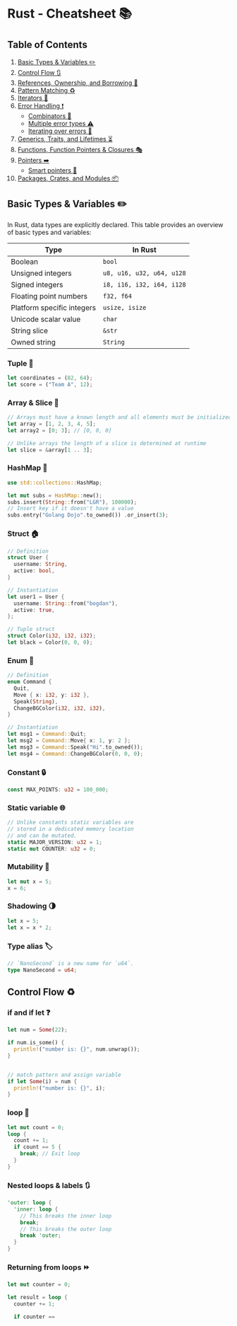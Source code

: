 # Rust - Cheatsheet :books:

## Table of Contents

1. [Basic Types & Variables :pencil2:](#basic-types--variables-pencil2)
2. [Control Flow :arrows_clockwise:](#control-flow-arrows_clockwise)
3. [References, Ownership, and Borrowing :link:](#references-ownership-and-borrowing-link)
4. [Pattern Matching :recycle:](#pattern-matching-recycle)
5. [Iterators :repeat:](#iterators-repeat)
6. [Error Handling :exclamation:](#error-handling-exclamation)
   - [Combinators :link:](#combinators-link)
   - [Multiple error types :warning:](#multiple-error-types-warning)
   - [Iterating over errors :arrows_counterclockwise:](#iterating-over-errors-arrows_counterclockwise)
7. [Generics, Traits, and Lifetimes :hourglass_flowing_sand:](#generics-traits-and-lifetimes-hourglass_flowing_sand)
8. [Functions, Function Pointers & Closures :performing_arts:](#functions-function-pointers--closures-performing_arts)
9. [Pointers :arrow_right:](#pointers-arrow_right)
   - [Smart pointers :brain:](#smart-pointers-brain)
10. [Packages, Crates, and Modules :package:](#packages-crates-and-modules-package)

## Basic Types & Variables :pencil2:

In Rust, data types are explicitly declared. This table provides an overview of basic types and variables:

| Type | In Rust |
| ---- | ------- |
| Boolean | `bool` |
| Unsigned integers | `u8, u16, u32, u64, u128` |
| Signed integers | `i8, i16, i32, i64, i128` |
| Floating point numbers | `f32, f64` |
| Platform specific integers | `usize, isize` |
| Unicode scalar value | `char` |
| String slice | `&str` |
| Owned string | `String` |

### Tuple :two_men_holding_hands:
```rust
let coordinates = (82, 64);
let score = ("Team A", 12);
```

### Array & Slice :pizza:
```rust
// Arrays must have a known length and all elements must be initialized
let array = [1, 2, 3, 4, 5];
let array2 = [0; 3]; // [0, 0, 0]

// Unlike arrays the length of a slice is determined at runtime
let slice = &array[1 .. 3];
```

### HashMap :file_folder:
```rust
use std::collections::HashMap;

let mut subs = HashMap::new();
subs.insert(String::from("LGR"), 100000);
// Insert key if it doesn't have a value
subs.entry("Golang Dojo".to_owned()) .or_insert(3);
```

### Struct :house:
```rust
// Definition
struct User {
  username: String,
  active: bool,
}

// Instantiation
let user1 = User {
  username: String::from("bogdan"),
  active: true,
};

// Tuple struct
struct Color(i32, i32, i32);
let black = Color(0, 0, 0);
```

### Enum :flags:
```rust
// Definition
enum Command {
  Quit,
  Move { x: i32, y: i32 },
  Speak(String),
  ChangeBGColor(i32, i32, i32),
}

// Instantiation
let msg1 = Command::Quit;
let msg2 = Command::Move{ x: 1, y: 2 };
let msg3 = Command::Speak("Hi".to_owned());
let msg4 = Command::ChangeBGColor(0, 0, 0);
```

### Constant :lock:
```rust
const MAX_POINTS: u32 = 100_000;
```

### Static variable :globe_with_meridians:
```rust
// Unlike constants static variables are
// stored in a dedicated memory location
// and can be mutated.
static MAJOR_VERSION: u32 = 1;
static mut COUNTER: u32 = 0;
```

### Mutability :wrench:
```rust
let mut x = 5;
x = 6;
```

### Shadowing :last_quarter_moon:
```rust
let x = 5;
let x = x * 2;
```

### Type alias :label:
```rust
// `NanoSecond` is a new name for `u64`.
type NanoSecond = u64;
```

## Control Flow :recycle:

### if and if let :question:
```rust
let num = Some(22);

if num.is_some() {
  println!("number is: {}", num.unwrap());
}


// match pattern and assign variable
if let Some(i) = num {
  println!("number is: {}", i);
}
```

### loop :arrows_counterclockwise:
```rust
let mut count = 0;
loop {
  count += 1;
  if count == 5 {
    break; // Exit loop
  }
}
```

### Nested loops & labels :arrows_clockwise:
```rust
'outer: loop {
  'inner: loop {
    // This breaks the inner loop
    break;
    // This breaks the outer loop
    break 'outer;
  }
}
```

### Returning from loops :fast_forward:
```rust
let mut counter = 0;

let result = loop {
  counter += 1;

  if counter ==